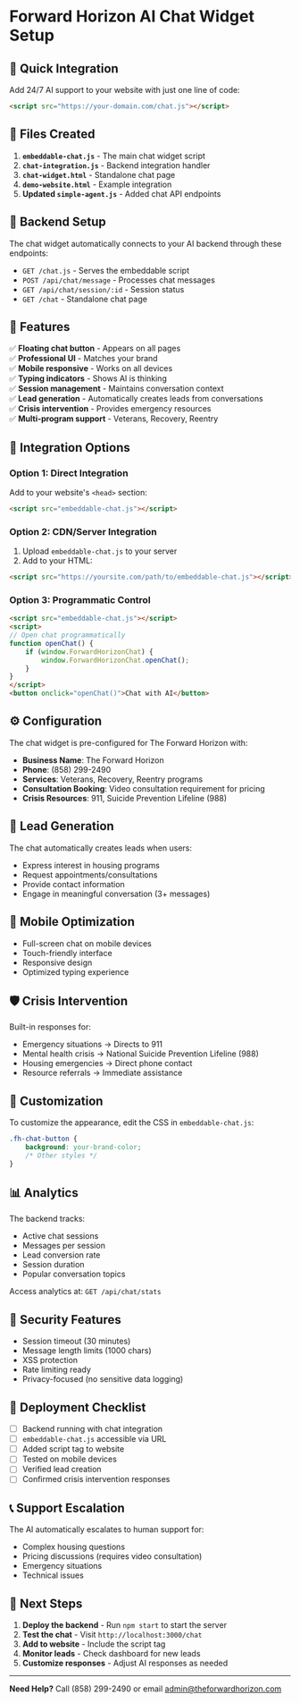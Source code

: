 # Forward Horizon AI Chat Widget Setup

## 🚀 Quick Integration

Add 24/7 AI support to your website with just one line of code:

```html
<script src="https://your-domain.com/chat.js"></script>
```

## 📁 Files Created

1. **`embeddable-chat.js`** - The main chat widget script
2. **`chat-integration.js`** - Backend integration handler
3. **`chat-widget.html`** - Standalone chat page
4. **`demo-website.html`** - Example integration
5. **Updated `simple-agent.js`** - Added chat API endpoints

## 🔧 Backend Setup

The chat widget automatically connects to your AI backend through these endpoints:

- `GET /chat.js` - Serves the embeddable script
- `POST /api/chat/message` - Processes chat messages
- `GET /api/chat/session/:id` - Session status
- `GET /chat` - Standalone chat page

## 💬 Features

✅ **Floating chat button** - Appears on all pages  
✅ **Professional UI** - Matches your brand  
✅ **Mobile responsive** - Works on all devices  
✅ **Typing indicators** - Shows AI is thinking  
✅ **Session management** - Maintains conversation context  
✅ **Lead generation** - Automatically creates leads from conversations  
✅ **Crisis intervention** - Provides emergency resources  
✅ **Multi-program support** - Veterans, Recovery, Reentry  

## 🎯 Integration Options

### Option 1: Direct Integration
Add to your website's `<head>` section:
```html
<script src="embeddable-chat.js"></script>
```

### Option 2: CDN/Server Integration
1. Upload `embeddable-chat.js` to your server
2. Add to your HTML:
```html
<script src="https://yoursite.com/path/to/embeddable-chat.js"></script>
```

### Option 3: Programmatic Control
```html
<script src="embeddable-chat.js"></script>
<script>
// Open chat programmatically
function openChat() {
    if (window.ForwardHorizonChat) {
        window.ForwardHorizonChat.openChat();
    }
}
</script>
<button onclick="openChat()">Chat with AI</button>
```

## ⚙️ Configuration

The chat widget is pre-configured for The Forward Horizon with:

- **Business Name**: The Forward Horizon
- **Phone**: (858) 299-2490  
- **Services**: Veterans, Recovery, Reentry programs
- **Consultation Booking**: Video consultation requirement for pricing
- **Crisis Resources**: 911, Suicide Prevention Lifeline (988)

## 🔄 Lead Generation

The chat automatically creates leads when users:
- Express interest in housing programs
- Request appointments/consultations
- Provide contact information
- Engage in meaningful conversation (3+ messages)

## 📱 Mobile Optimization

- Full-screen chat on mobile devices
- Touch-friendly interface
- Responsive design
- Optimized typing experience

## 🛡️ Crisis Intervention

Built-in responses for:
- Emergency situations → Directs to 911
- Mental health crisis → National Suicide Prevention Lifeline (988)
- Housing emergencies → Direct phone contact
- Resource referrals → Immediate assistance

## 🎨 Customization

To customize the appearance, edit the CSS in `embeddable-chat.js`:

```css
.fh-chat-button {
    background: your-brand-color;
    /* Other styles */
}
```

## 📊 Analytics

The backend tracks:
- Active chat sessions
- Messages per session
- Lead conversion rate
- Session duration
- Popular conversation topics

Access analytics at: `GET /api/chat/stats`

## 🔐 Security Features

- Session timeout (30 minutes)
- Message length limits (1000 chars)
- XSS protection
- Rate limiting ready
- Privacy-focused (no sensitive data logging)

## 🚀 Deployment Checklist

- [ ] Backend running with chat integration
- [ ] `embeddable-chat.js` accessible via URL
- [ ] Added script tag to website
- [ ] Tested on mobile devices
- [ ] Verified lead creation
- [ ] Confirmed crisis intervention responses

## 📞 Support Escalation

The AI automatically escalates to human support for:
- Complex housing questions
- Pricing discussions (requires video consultation)
- Emergency situations
- Technical issues

## 🔄 Next Steps

1. **Deploy the backend** - Run `npm start` to start the server
2. **Test the chat** - Visit `http://localhost:3000/chat` 
3. **Add to website** - Include the script tag
4. **Monitor leads** - Check dashboard for new leads
5. **Customize responses** - Adjust AI responses as needed

---

**Need Help?** Call (858) 299-2490 or email admin@theforwardhorizon.com